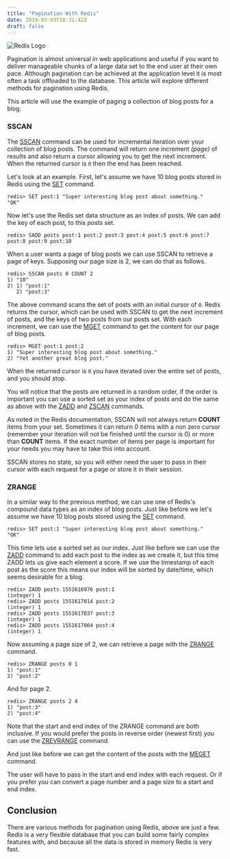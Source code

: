 ```yaml
---
title: "Pagination With Redis"
date: 2019-03-03T10:31:42Z
draft: false
---
```

![Redis Logo](/redis-logo.png)

Pagination is almost universal in web applications and useful if you want to
deliver manageable chunks of a large data set to the end user at their own
pace. Although pagination can be achieved at the application level it is most
often a task offloaded to the database. This article will explore different
methods for pagination using Redis.

This article will use the example of paging a collection of blog posts for a
blog.

### SSCAN ###

The [SSCAN](https://redis.io/commands/sscan) command can be used for incremental iteration over your collection
of blog posts. The command will return one increment *(page)* of results and
also return a cursor allowing you to get the next increment. When the returned
cursor is `0` then the end has been reached.

Let's look at an example. First, let's assume we have 10 blog posts stored in
Redis using the [SET](https://redis.io/commands/set) command.

    redis> SET post:1 "Super interesting blog post about something."
    "OK"

Now let's use the Redis set data structure as an index of posts.
We can add the key of each post, to this *posts* set.

    redis> SADD posts post:1 post:2 post:3 post:4 post:5 post:6 post:7 post:8 post:9 post:10

When a user wants a page of blog posts we can use SSCAN to retrieve a page of
keys. Supposing our page size is 2, we can do that as follows.

    redis> SSCAN posts 0 COUNT 2
    1) "10"
    2) 1) "post:1"
       2) "post:3"

The above command scans the set of posts with an initial cursor of `0`. Redis
returns the cursor, which can be used with SSCAN to get the next increment of
posts, and the keys of two posts from our posts set.  With each increment, we
can use the [MGET](https://redis.io/commands/mget) command to get the content for our page of blog posts.

    redis> MGET post:1 post:2
    1) "Super interesting blog post about something."
    2) "Yet another great blog post."

When the returned cursor
is `0` you have iterated over the entire set of posts, and you should stop.

You will notice that the posts are returned in a random order, if the order is
important you can use a sorted set as your index of posts and do the same as
above with the [ZADD](https://redis.io/commands/zadd) and
[ZSCAN](https://redis.io/commands/ZSCAN) commands.

As noted in the Redis documentation, SSCAN will not always return **COUNT** items
from your set. Sometimes it can return 0 items with a non zero cursor (remember your iteration will not be
finished until the cursor is 0) or more than **COUNT** items. If the exact number
of items per page is important for your needs you may have to take this
into account.

SSCAN stores no state, so you will either need the user to pass in their cursor
with each request for a page or store it in their session.


### ZRANGE ###

In a similar way to the previous method, we can use one of Redis's compound data
types as an index of blog posts. Just like before we let's assume we have 10
blog posts stored using the [SET](https://redis.io/commands/set) command.

    redis> SET post:1 "Super interesting blog post about something."
    "OK"

This time lets use a sorted set as our index. Just like before we can use the [ZADD](https://redis.io/commands/zadd) command
to add each post to the index as we create it, but this time ZADD lets us give
each element a score. If we use the timestamp of each post as the score this
means our index will be sorted by date/time, which seems desirable for a blog.

    redis> ZADD posts 1551616976 post:1
    (integer) 1
    redis> ZADD posts 1551617014 post:2
    (integer) 1
    redis> ZADD posts 1551617037 post:3
    (integer) 1
    redis> ZADD posts 1551617064 post:4
    (integer) 1

Now assuming a page size of 2, we can retrieve a page with the [ZRANGE](https://redis.io/commands/zrange) command.

    redis> ZRANGE posts 0 1
    1) "post:1"
    2) "post:2"

And for page 2.

    redis> ZRANGE posts 2 4
    1) "post:3"
    2) "post:4"

Note that the start and end index of the ZRANGE command are both inclusive. If you would
prefer the posts in reverse order (newest first) you can use the [ZREVRANGE](https://redis.io/commands/zrevrange) command.

And just like before we can get the content of the posts with the [MEGET](https://redis.io/commands/mget)
command.

The user will have to pass in the start and end index with each request. Or if
you prefer you can convert a page number and a page size to a start and end
index.


## Conclusion ##

There are various methods for pagination using Redis, above are just a few.
Redis is a very flexible database that you can build some fairly complex
features with, and because all the data is stored in memory Redis is very fast.
